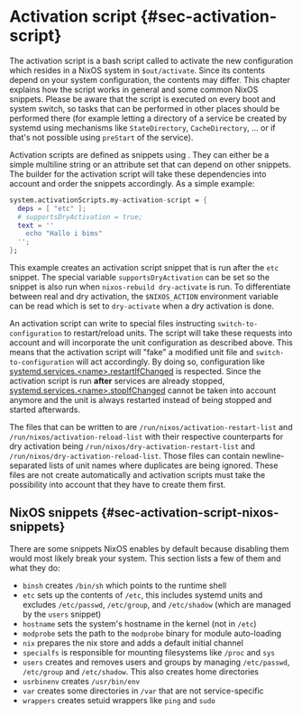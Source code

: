 # Activation script {#sec-activation-script}

The activation script is a bash script called to activate the new
configuration which resides in a NixOS system in `$out/activate`. Since its
contents depend on your system configuration, the contents may differ.
This chapter explains how the script works in general and some common NixOS
snippets. Please be aware that the script is executed on every boot and system
switch, so tasks that can be performed in other places should be performed
there (for example letting a directory of a service be created by systemd using
mechanisms like `StateDirectory`, `CacheDirectory`, ... or if that's not
possible using `preStart` of the service).

Activation scripts are defined as snippets using
[](#opt-system.activationScripts). They can either be a simple multiline string
or an attribute set that can depend on other snippets. The builder for the
activation script will take these dependencies into account and order the
snippets accordingly. As a simple example:

```nix
system.activationScripts.my-activation-script = {
  deps = [ "etc" ];
  # supportsDryActivation = true;
  text = ''
    echo "Hallo i bims"
  '';
};
```

This example creates an activation script snippet that is run after the `etc`
snippet. The special variable `supportsDryActivation` can be set so the snippet
is also run when `nixos-rebuild dry-activate` is run. To differentiate between
real and dry activation, the `$NIXOS_ACTION` environment variable can be
read which is set to `dry-activate` when a dry activation is done.

An activation script can write to special files instructing
`switch-to-configuration` to restart/reload units. The script will take these
requests into account and will incorporate the unit configuration as described
above. This means that the activation script will "fake" a modified unit file
and `switch-to-configuration` will act accordingly. By doing so, configuration
like [systemd.services.\<name\>.restartIfChanged](#opt-systemd.services) is
respected. Since the activation script is run **after** services are already
stopped, [systemd.services.\<name\>.stopIfChanged](#opt-systemd.services)
cannot be taken into account anymore and the unit is always restarted instead
of being stopped and started afterwards.

The files that can be written to are `/run/nixos/activation-restart-list` and
`/run/nixos/activation-reload-list` with their respective counterparts for
dry activation being `/run/nixos/dry-activation-restart-list` and
`/run/nixos/dry-activation-reload-list`. Those files can contain
newline-separated lists of unit names where duplicates are being ignored. These
files are not create automatically and activation scripts must take the
possibility into account that they have to create them first.

## NixOS snippets {#sec-activation-script-nixos-snippets}

There are some snippets NixOS enables by default because disabling them would
most likely break your system. This section lists a few of them and what they
do:

- `binsh` creates `/bin/sh` which points to the runtime shell
- `etc` sets up the contents of `/etc`, this includes systemd units and
  excludes `/etc/passwd`, `/etc/group`, and `/etc/shadow` (which are managed by
  the `users` snippet)
- `hostname` sets the system's hostname in the kernel (not in `/etc`)
- `modprobe` sets the path to the `modprobe` binary for module auto-loading
- `nix` prepares the nix store and adds a default initial channel
- `specialfs` is responsible for mounting filesystems like `/proc` and `sys`
- `users` creates and removes users and groups by managing `/etc/passwd`,
  `/etc/group` and `/etc/shadow`. This also creates home directories
- `usrbinenv` creates `/usr/bin/env`
- `var` creates some directories in `/var` that are not service-specific
- `wrappers` creates setuid wrappers like `ping` and `sudo`
